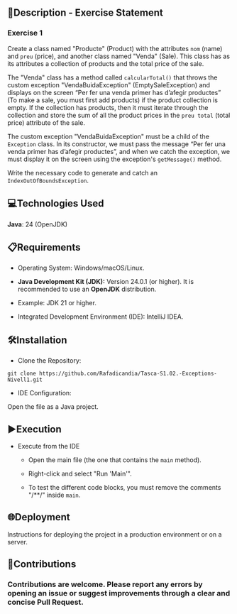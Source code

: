 <br>

## 📄Description - Exercise Statement

### Exercise 1

Create a class named "Producte" (Product) with the attributes `nom` (name) and `preu` (price), and another class named "Venda" (Sale). This class has as its attributes a collection of products and the total price of the sale.

The "Venda" class has a method called `calcularTotal()` that throws the custom exception "VendaBuidaException" (EmptySaleException) and displays on the screen “Per fer una venda primer has d’afegir productes” (To make a sale, you must first add products) if the product collection is empty. If the collection has products, then it must iterate through the collection and store the sum of all the product prices in the `preu total` (total price) attribute of the sale.

The custom exception "VendaBuidaException" must be a child of the `Exception` class. In its constructor, we must pass the message “Per fer una venda primer has d’afegir productes”, and when we catch the exception, we must display it on the screen using the exception's `getMessage()` method.

Write the necessary code to generate and catch an `IndexOutOfBoundsException`.

## 💻Technologies Used

**Java**: 24 (OpenJDK)

## 📋Requirements

- Operating System: Windows/macOS/Linux.

- **Java Development Kit (JDK):** Version 24.0.1 (or higher). It is recommended to use an **OpenJDK** distribution.

- Example: JDK 21 or higher.

- Integrated Development Environment (IDE): IntelliJ IDEA.

## 🛠️Installation

- Clone the Repository:

```
git clone https://github.com/Rafadicandia/Tasca-S1.02.-Exceptions-Nivell1.git
```

- IDE Configuration:

Open the file as a Java project.

## ▶️Execution

- Execute from the IDE
  - Open the main file (the one that contains the `main` method).

  - Right-click and select "Run 'Main'".

  - To test the different code blocks, you must remove the comments "/\*\*/" inside `main`.

## 🌐Deployment

Instructions for deploying the project in a production environment or on a server.

## 🤝Contributions

### Contributions are welcome. Please report any errors by opening an issue or suggest improvements through a clear and concise Pull Request.